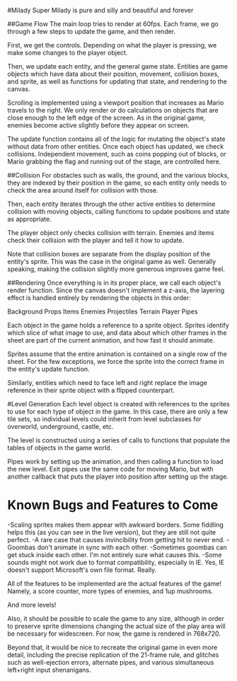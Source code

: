 
#Milady
Super Milady is pure and silly and beautiful and forever

##Game Flow
The main loop tries to render at 60fps. Each frame, we go through a few steps to update the game, and then render.

First, we get the controls. Depending on what the player is pressing, we make some changes to the player object.

Then, we update each entity, and the general game state. Entities are game objects which have data about their position, movement, collision boxes, and sprite, as well as functions for updating that state, and rendering to the canvas.

Scrolling is implemented using a viewport position that increases as Mario travels to the right. We only render or do calculations on objects that are close enough to the left edge of the screen. As in the original game, enemies become active slightly before they appear on screen.

The update function contains all of the logic for mutating the object's state without data from other entities. Once each object has updated, we check collisions. Independent movement, such as coins popping out of blocks, or Mario grabbing the flag and running out of the stage, are controlled here.

##Collision
For obstacles such as walls, the ground, and the various blocks, they are indexed by their position in the game, so each entity only needs to check the area around itself for collision with those.

Then, each entity iterates through the other active entities to determine collision with moving objects, calling functions to update positions and state as appropriate.

The player object only checks collision with terrain. Enemies and items check their collision with the player and tell it how to update.

Note that collision boxes are separate from the display position of the entity's sprite. This was the case in the original game as well. Generally speaking, making the collision slightly more generous improves game feel.

##Rendering
Once everything is in its proper place, we call each object's render function. Since the canvas doesn't implement a z-axis, the layering effect is handled entirely by rendering the objects in this order:

Background
Props
Items
Enemies
Projectiles
Terrain
Player
Pipes

Each object in the game holds a reference to a sprite object. Sprites identify which slice of what image to use, and data about which other frames in the sheet are part of the current animation, and how fast it should animate.

Sprites assume that the entire animation is contained on a single row of the sheet. For the few exceptions, we force the sprite into the correct frame in the entity's update function.

Similarly, entities which need to face left and right replace the image reference in their sprite object with a flipped counterpart.


#Level Generation
Each level object is created with references to the sprites to use for each type of object in the game. In this case, there are only a few tile sets, so individual levels could inherit from level subclasses for overworld, underground, castle, etc.

The level is constructed using a series of calls to functions that populate the tables of objects in the game world.

Pipes work by setting up the animation, and then calling a function to load the new level. Exit pipes use the same code for moving Mario, but with another callback that puts the player into position after setting up the stage.

Known Bugs and Features to Come
===============================
-Scaling sprites makes them appear with awkward borders. Some fiddling helps this (as you can see in the live version), but they are still not quite perfect.
-A rare case that causes invincibility from getting hit to never end.
-Goombas don't animate in sync with each other.
-Sometimes goombas can get stuck inside each other. I'm not entirely sure what causes this.
-Some sounds might not work due to format compatibility, especially in IE. Yes, IE doesn't support Microsoft's own file format. Really.

All of the features to be implemented are the actual features of the game!
Namely, a score counter, more types of enemies, and 1up mushrooms.

And more levels!

Also, it should be possible to scale the game to any size, although in order to preserve sprite dimensions changing the actual size of the play area will be necessary for widescreen. For now, the game is rendered in 768x720.

Beyond that, it would be nice to recreate the original game in even more detail, including the precise replication of the 21-frame rule, and glitches such as well-ejection errors, alternate pipes, and various simultaneous left+right input shenanigans.
